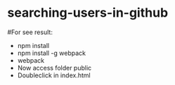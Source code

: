 # searching-users-in-github

#For see result:

* npm install
* npm install -g webpack
* webpack
* Now access folder public
* Doubleclick in index.html
